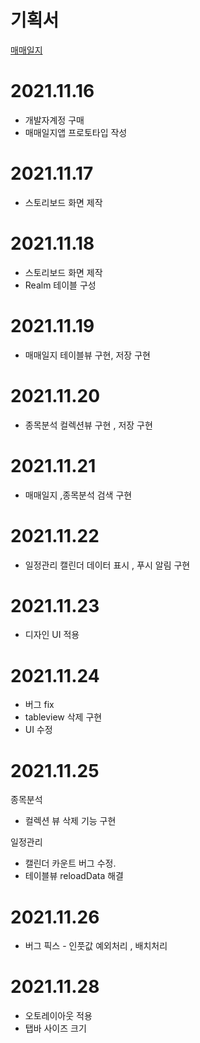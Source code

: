 # 기획서 
[매매일지](https://serious-walrus-338.notion.site/9aaf57e459fc471a9c808a1bc218f9fd)



# 2021.11.16 
  
 - 개발자계정 구매
 - 매매일지앱 프로토타입 작성
 
 
 
# 2021.11.17
  - 스토리보드 화면 제작  

# 2021.11.18 
  - 스토리보드 화면 제작 
  - Realm 테이블 구성 


# 2021.11.19
  - 매매일지 테이블뷰 구현, 저장 구현 

# 2021.11.20 
  - 종목분석 컬렉션뷰 구현 , 저장 구현

# 2021.11.21
  - 매매일지 ,종목분석 검색 구현
  
# 2021.11.22 
 - 일정관리 캘린더 데이터 표시 , 푸시 알림 구현 

# 2021.11.23 
 - 디자인 UI 적용 

# 2021.11.24 
 - 버그 fix 
 - tableview 삭제 구현 
 - UI 수정

# 2021.11.25

 종목분석 
 - 컬렉션 뷰 삭제 기능 구현 

 일정관리 
-  캘린더 카운트 버그 수정.
 -  테이블뷰 reloadData 해결
  
# 2021.11.26
 - 버그 픽스 - 인풋값 예외처리 , 배치처리 

# 2021.11.28
 - 오토레이아웃 적용 
 - 탭바 사이즈 크기 
